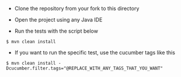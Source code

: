 * Clone the repository from your fork to this directory

* Open the project using any Java IDE

* Run the tests with the script below

`$ mvn clean install`

* If you want to run the specific test, use the cucumber tags like this

`$ mvn clean install -Dcucumber.filter.tags="@REPLACE_WITH_ANY_TAGS_THAT_YOU_WANT"`